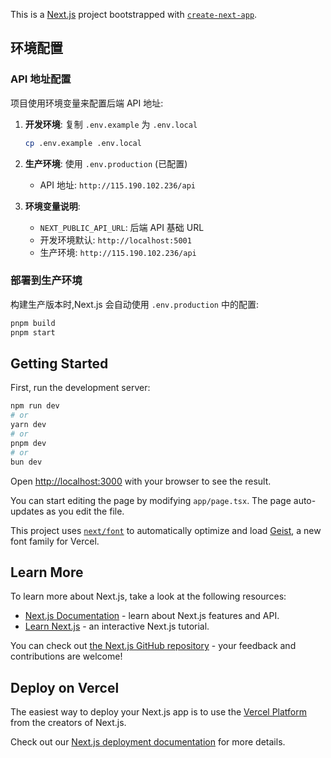 This is a [Next.js](https://nextjs.org) project bootstrapped with [`create-next-app`](https://nextjs.org/docs/app/api-reference/cli/create-next-app).

## 环境配置

### API 地址配置

项目使用环境变量来配置后端 API 地址:

1. **开发环境**: 复制 `.env.example` 为 `.env.local`
   ```bash
   cp .env.example .env.local
   ```

2. **生产环境**: 使用 `.env.production` (已配置)
   - API 地址: `http://115.190.102.236/api`

3. **环境变量说明**:
   - `NEXT_PUBLIC_API_URL`: 后端 API 基础 URL
   - 开发环境默认: `http://localhost:5001`
   - 生产环境: `http://115.190.102.236/api`

### 部署到生产环境

构建生产版本时,Next.js 会自动使用 `.env.production` 中的配置:

```bash
pnpm build
pnpm start
```

## Getting Started

First, run the development server:

```bash
npm run dev
# or
yarn dev
# or
pnpm dev
# or
bun dev
```

Open [http://localhost:3000](http://localhost:3000) with your browser to see the result.

You can start editing the page by modifying `app/page.tsx`. The page auto-updates as you edit the file.

This project uses [`next/font`](https://nextjs.org/docs/app/building-your-application/optimizing/fonts) to automatically optimize and load [Geist](https://vercel.com/font), a new font family for Vercel.

## Learn More

To learn more about Next.js, take a look at the following resources:

- [Next.js Documentation](https://nextjs.org/docs) - learn about Next.js features and API.
- [Learn Next.js](https://nextjs.org/learn) - an interactive Next.js tutorial.

You can check out [the Next.js GitHub repository](https://github.com/vercel/next.js) - your feedback and contributions are welcome!

## Deploy on Vercel

The easiest way to deploy your Next.js app is to use the [Vercel Platform](https://vercel.com/new?utm_medium=default-template&filter=next.js&utm_source=create-next-app&utm_campaign=create-next-app-readme) from the creators of Next.js.

Check out our [Next.js deployment documentation](https://nextjs.org/docs/app/building-your-application/deploying) for more details.
